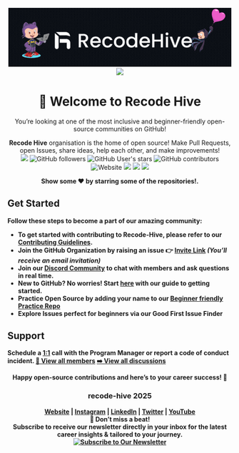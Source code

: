 <div align="center">

<!-- Add Logo Banner -->

<img src="https://raw.githubusercontent.com/recodehive/.github/refs/heads/main/profile/GitHub%20Banner%20(1).gif#gh-dark-mode-only" alt="drawing" width="500"/><br>
<a href="https://github.com/Recode-Hive/Support/issues/new?assignees=&labels=invite+me+to+the+community&projects=&template=invitation.yml&title=Please+invite+me+to+the+Recode-Hive+GitHub+Community+Organization"><img src="https://img.shields.io/badge/Join Recode Organisation%20-%231DA1F2.svg?&style=for-the-badge&logo=GitHub&logoColor=white&color=grey"></a> 

# 👋 Welcome to Recode Hive

You’re looking at one of the most inclusive and beginner-friendly open-source communities on GitHub!  

**Recode Hive** organisation is the home of open source! Make Pull Requests, open Issues, share ideas, help each other, and make improvements!<br>
![](https://komarev.com/ghpvc/?username=recodehive&color=dc143c)
![GitHub followers](https://img.shields.io/github/followers/recodehive)
![GitHub User's stars](https://img.shields.io/github/stars/recodehive?style=flat)
![GitHub contributors](https://img.shields.io/github/contributors/recodehive/awesome-github-profiles)
![Website](https://img.shields.io/website?url=https%3A%2F%2Frecodehive.github.io%2Fawesome-github-profiles%2F&style=flat)
<a href=""><img src="https://img.shields.io/github/stars/sanjay-kv?label=Star%20Gazers&style=social"></a>
<a href=""><img src="https://discord.com/api/guilds/1262681985885667348/widget.png?style=shield"></a>
<a href="https://www.youtube.com/channel/UCzyGIdENFVT36Yx4zTws4kw/?sub_confirmation=1"><img src="https://img.shields.io/youtube/channel/views/UCzyGIdENFVT36Yx4zTws4kw?style=social"></a>



<!--
<a href=""><img src="https://img.shields.io/github/followers/sanjay-kv?style=social"></a>
-->
<p align="center">

<b> Show some ❤️ by starring some of the repositories!.</p> </div>
<!--- Footer End -->

  
</div>

## Get Started

Follow these steps to become a part of our amazing community:

- To get started with contributing to Recode-Hive, please refer to our **[Contributing Guidelines](https://github.com/recodehive/Support/blob/main/CONTRIBUTING.md).**
- **Join the GitHub Organization** by **raising an issue** 👉 [Invite Link](https://github.com/Recode-Hive/Support/issues/new?assignees=&labels=invite+me+to+the+community&projects=&template=invitation.yml&title=Please+invite+me+to+the+Recode-Hive+GitHub+Community+Organization) *(You’ll receive an email invitation)*
- **Join our [Discord Community](https://discord.gg/dg7JYZ83)** to chat with members and ask questions in real time.
- **New to GitHub?** No worries! Start [here](#) with our guide to getting started.
- **Practice Open Source** by adding your name to our [Beginner friendly Practice Repo](https://github.com/recodehive/Opensource-practice)
- **Explore Issues** perfect for beginners via our **Good First Issue Finder**
## Support
Schedule a [1:1](https://github.com/sanjay-kv) call with the Program Manager or report a code of conduct incident. [👀 View all members](https://github.com/orgs/recodehive/people)
[➡️ View all discussions](https://github.com/orgs/recodehive/discussions)


<div align="center">
Happy open-source contributions and here’s to your career success! 🎉
<br>
  
### recode-hive 2025

[Website](https://recodehive.com/) | [Instagram](https://www.instagram.com/nomad_brains/) | [LinkedIn](https://www.linkedin.com/in/sanjay-k-v/) | [Twitter](https://x.com/sanjay_kv_) | [YouTube](https://www.youtube.com/@RecodeHive)<br>
**🔔 Don’t miss a beat!** <br>
  Subscribe to receive our newsletter directly in your inbox for the latest career insights & tailored to your journey.<br>
[![Subscribe to Our Newsletter](https://img.shields.io/badge/Subscribe%20to%20Our%20Newsletter-%F0%9F%93%A9-blue)](https://recodehive.substack.com/) <br>

</div>

